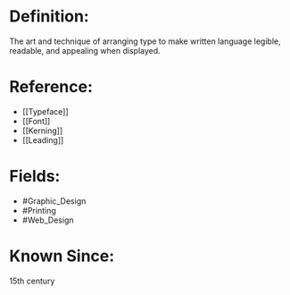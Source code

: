 

# Definition:
The art and technique of arranging type to make written language legible, readable, and appealing when displayed.

# Reference:
- [[Typeface]]
- [[Font]]
- [[Kerning]]
- [[Leading]]

# Fields: 
- #Graphic_Design
- #Printing
- #Web_Design

# Known Since:
15th century

